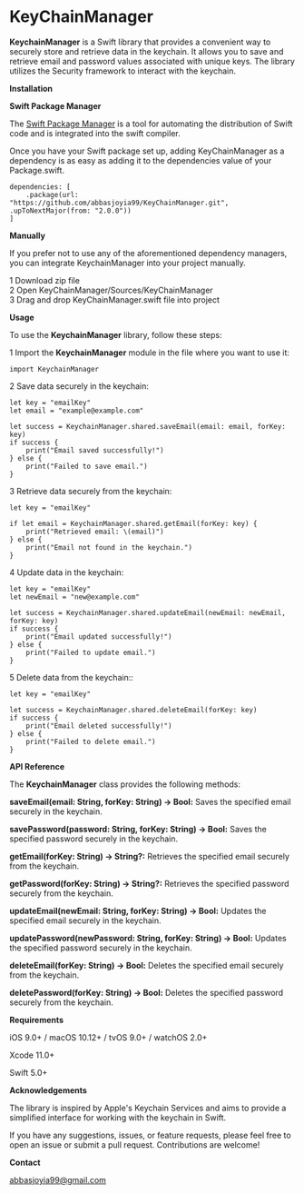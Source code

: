 # KeyChainManager

**KeychainManager** is a Swift library that provides a convenient way to securely store and retrieve data in the keychain. It allows you to save and retrieve email and password values associated with unique keys. The library utilizes the Security framework to interact with the keychain.

**Installation**

**Swift Package Manager**

The [Swift Package Manager](https://www.swift.org/package-manager/) is a tool for automating the distribution of Swift code and is integrated into the swift compiler.

Once you have your Swift package set up, adding KeyChainManager as a dependency is as easy as adding it to the dependencies value of your Package.swift.
```
dependencies: [
    .package(url: "https://github.com/abbasjoyia99/KeyChainManager.git", .upToNextMajor(from: "2.0.0"))
]
```

**Manually**

If you prefer not to use any of the aforementioned dependency managers, you can integrate KeychainManager into your project manually.

1 Download zip file\
2 Open KeyChainManager/Sources/KeyChainManager\
3 Drag and drop KeyChainManager.swift file into project


**Usage**

To use the **KeychainManager** library, follow these steps:

1 Import the **KeychainManager** module in the file where you want to use it:

```
import KeychainManager
```
2 Save data securely in the keychain:

```
let key = "emailKey"
let email = "example@example.com"

let success = KeychainManager.shared.saveEmail(email: email, forKey: key)
if success {
    print("Email saved successfully!")
} else {
    print("Failed to save email.")
}

```

3 Retrieve data securely from the keychain:

```
let key = "emailKey"

if let email = KeychainManager.shared.getEmail(forKey: key) {
    print("Retrieved email: \(email)")
} else {
    print("Email not found in the keychain.")
}

```
4 Update data in the keychain:

```
let key = "emailKey"
let newEmail = "new@example.com"

let success = KeychainManager.shared.updateEmail(newEmail: newEmail, forKey: key)
if success {
    print("Email updated successfully!")
} else {
    print("Failed to update email.")
}

```

5 Delete data from the keychain::

```
let key = "emailKey"

let success = KeychainManager.shared.deleteEmail(forKey: key)
if success {
    print("Email deleted successfully!")
} else {
    print("Failed to delete email.")
}
```

**API Reference**

The **KeychainManager** class provides the following methods:

**saveEmail(email: String, forKey: String) -> Bool:** Saves the specified email securely in the keychain.

**savePassword(password: String, forKey: String) -> Bool:** Saves the specified password securely in the keychain.

**getEmail(forKey: String) -> String?:** Retrieves the specified email securely from the keychain.

**getPassword(forKey: String) -> String?:** Retrieves the specified password securely from the keychain.

**updateEmail(newEmail: String, forKey: String) -> Bool:** Updates the specified email securely in the keychain.

**updatePassword(newPassword: String, forKey: String) -> Bool:** Updates the specified password securely in the keychain.

**deleteEmail(forKey: String) -> Bool:** Deletes the specified email securely from the keychain.

**deletePassword(forKey: String) -> Bool:** Deletes the specified password securely from the keychain.


**Requirements**

iOS 9.0+ / macOS 10.12+ / tvOS 9.0+ / watchOS 2.0+

Xcode 11.0+

Swift 5.0+

**Acknowledgements**

The library is inspired by Apple's Keychain Services and aims to provide a simplified interface for working with the keychain in Swift.

If you have any suggestions, issues, or feature requests, please feel free to open an issue or submit a pull request. Contributions are welcome!

**Contact**

abbasjoyia99@gmail.com


